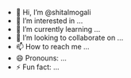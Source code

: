 - 👋 Hi, I’m @shitalmogali
- 👀 I’m interested in ...
- 🌱 I’m currently learning ...
- 💞️ I’m looking to collaborate on ...
- 📫 How to reach me ...
- 😄 Pronouns: ...
- ⚡ Fun fact: ...

<!---
shitalmogali/shitalmogali is a ✨ special ✨ repository because its `README.md` (this file) appears on your GitHub profile.
You can click the Preview link to take a look at your changes.
--->
